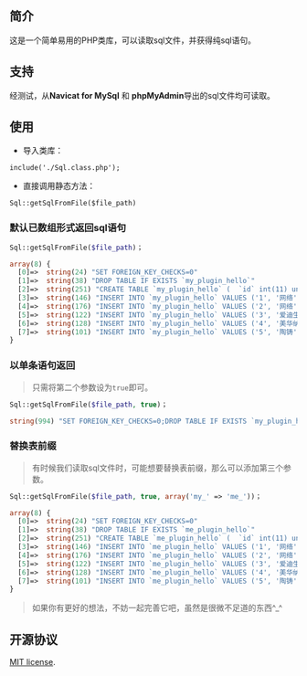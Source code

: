 ## 简介

这是一个简单易用的PHP类库，可以读取sql文件，并获得纯sql语句。

## 支持
经测试，从**Navicat for MySql** 和 **phpMyAdmin**导出的sql文件均可读取。

## 使用

-  导入类库：

`include('./Sql.class.php');`

-  直接调用静态方法：

`Sql::getSqlFromFile($file_path)`

### 默认已数组形式返回sql语句
```php
Sql::getSqlFromFile($file_path)；
```

```php
array(8) {
  [0]=>  string(24) "SET FOREIGN_KEY_CHECKS=0"
  [1]=>  string(38) "DROP TABLE IF EXISTS `my_plugin_hello`"
  [2]=>  string(251) "CREATE TABLE `my_plugin_hello` (  `id` int(11) unsigned NOT NULL AUTO_INCREMENT,  `name` varchar(32) NOT NULL DEFAULT '' COMMENT '名人',  `said` text NOT NULL COMMENT '名言',  PRIMARY KEY (`id`)) ENGINE=MyISAM AUTO_INCREMENT=6 DEFAULT CHARSET=utf8"
  [3]=>  string(146) "INSERT INTO `my_plugin_hello` VALUES ('1', '网络', '生活是一面镜子。你对它笑，它就对你笑；你对它哭，它也对你哭。')"
  [4]=>  string(176) "INSERT INTO `my_plugin_hello` VALUES ('2', '网络', '活着一天，就是有福气，就该珍惜。当我哭泣我没有鞋子穿的时候，我发现有人却没有脚。')"
  [5]=>  string(122) "INSERT INTO `my_plugin_hello` VALUES ('3', '爱迪生', '天才是百分之一的灵感加百分之九十九的汗水。')"
  [6]=>  string(128) "INSERT INTO `my_plugin_hello` VALUES ('4', '美华纳', '勿问成功的秘诀为何，且尽全力做你应该做的事吧。')"
  [7]=>  string(101) "INSERT INTO `my_plugin_hello` VALUES ('5', '陶铸', '如烟往事俱忘却，心底无私天地宽')"
}
```

### 以单条语句返回

> 只需将第二个参数设为`true`即可。

```php
Sql::getSqlFromFile($file_path, true)；
```

```php
string(994) "SET FOREIGN_KEY_CHECKS=0;DROP TABLE IF EXISTS `my_plugin_hello`;CREATE TABLE `my_plugin_hello` (  `id` int(11) unsigned NOT NULL AUTO_INCREMENT,  `name` varchar(32) NOT NULL DEFAULT '' COMMENT '名人',  `said` text NOT NULL COMMENT '名言',  PRIMARY KEY (`id`)) ENGINE=MyISAM AUTO_INCREMENT=6 DEFAULT CHARSET=utf8;INSERT INTO `my_plugin_hello` VALUES ('1', '网络', '生活是一面镜子。你对它笑，它就对你笑；你对它哭，它也对你哭。');INSERT INTO `my_plugin_hello` VALUES ('2', '网络', '活着一天，就是有福气，就该珍惜。当我哭泣我没有鞋子穿的时候，我发现有人却没有脚。');INSERT INTO `my_plugin_hello` VALUES ('3', '爱迪生', '天才是百分之一的灵感加百分之九十九的汗水。');INSERT INTO `my_plugin_hello` VALUES ('4', '美华纳', '勿问成功的秘诀为何，且尽全力做你应该做的事吧。');INSERT INTO `my_plugin_hello` VALUES ('5', '陶铸', '如烟往事俱忘却，心底无私天地宽');"
```

### 替换表前缀

> 有时候我们读取sql文件时，可能想要替换表前缀，那么可以添加第三个参数。

```php
Sql::getSqlFromFile($file_path, true, array('my_' => 'me_'))；
```

```php
array(8) {
  [0]=>  string(24) "SET FOREIGN_KEY_CHECKS=0"
  [1]=>  string(38) "DROP TABLE IF EXISTS `me_plugin_hello`"
  [2]=>  string(251) "CREATE TABLE `me_plugin_hello` (  `id` int(11) unsigned NOT NULL AUTO_INCREMENT,  `name` varchar(32) NOT NULL DEFAULT '' COMMENT '名人',  `said` text NOT NULL COMMENT '名言',  PRIMARY KEY (`id`)) ENGINE=MyISAM AUTO_INCREMENT=6 DEFAULT CHARSET=utf8"
  [3]=>  string(146) "INSERT INTO `me_plugin_hello` VALUES ('1', '网络', '生活是一面镜子。你对它笑，它就对你笑；你对它哭，它也对你哭。')"
  [4]=>  string(176) "INSERT INTO `me_plugin_hello` VALUES ('2', '网络', '活着一天，就是有福气，就该珍惜。当我哭泣我没有鞋子穿的时候，我发现有人却没有脚。')"
  [5]=>  string(122) "INSERT INTO `me_plugin_hello` VALUES ('3', '爱迪生', '天才是百分之一的灵感加百分之九十九的汗水。')"
  [6]=>  string(128) "INSERT INTO `me_plugin_hello` VALUES ('4', '美华纳', '勿问成功的秘诀为何，且尽全力做你应该做的事吧。')"
  [7]=>  string(101) "INSERT INTO `me_plugin_hello` VALUES ('5', '陶铸', '如烟往事俱忘却，心底无私天地宽')"
}
```

> 如果你有更好的想法，不妨一起完善它吧，虽然是很微不足道的东西^_^

## 开源协议
 [MIT license](http://www.opensource.org/licenses/MIT).